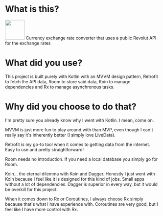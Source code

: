 # What is this?
<img src="https://user-images.githubusercontent.com/61659216/88586683-0309e880-d055-11ea-8a08-29d4d80e9df3.png" width=64>
Currency exchange rate converter that uses a public Revolut API for the exchange rates

# What did you use?

This project is built purely with Kotlin with an MVVM design pattern, Retrofit to fetch the API data, Room to store said data, Koin to manage dependencies and Rx to manage asynchronous tasks.

# Why did you choose to do that?
I'm pretty sure you already know why I went with Kotlin. I mean, come on.

MVVM is just more fun to play around with than MVP, even though I can't really say it's inherently better (I simply love LiveData).

Retrofit is my go-to tool when it comes to getting data from the internet. Easy to use and pretty straightforward!

Room needs no introduction. If you need a local database you simply go for Room.

Koin... the eternal dilemma with Koin and Dagger. Honestly I just went with Koin because I feel like it is designed for this kind of jobs. Small apps without a lot of dependencies. Dagger is superior in every way, but it would be overkill for this project.

When it comes down to Rx or Coroutines, I always choose Rx simply because that's what I have experience with. Coroutines are very good, but I feel like I have more control with Rx.

